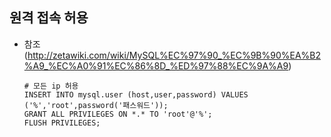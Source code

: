 ## 원격 접속 허용
  * 참조(http://zetawiki.com/wiki/MySQL%EC%97%90_%EC%9B%90%EA%B2%A9_%EC%A0%91%EC%86%8D_%ED%97%88%EC%9A%A9)
    ```
    # 모든 ip 허용
    INSERT INTO mysql.user (host,user,password) VALUES ('%','root',password('패스워드'));
    GRANT ALL PRIVILEGES ON *.* TO 'root'@'%';
    FLUSH PRIVILEGES;
    ```
